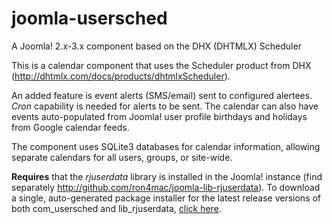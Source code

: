 joomla-usersched
================

A Joomla! 2.x-3.x component based on the DHX (DHTMLX) Scheduler

This is a calendar component that uses the Scheduler product from DHX (http://dhtmlx.com/docs/products/dhtmlxScheduler).

An added feature is event alerts (SMS/email) sent to configured alertees. _Cron_ capability is needed for alerts to be sent. The calendar can also have events auto-populated from Joomla! user profile birthdays and holidays from Google calendar feeds.

The component uses SQLite3 databases for calendar information, allowing separate calendars for all users, groups, or site-wide.

**Requires** that the *rjuserdata* library is installed in the Joomla! instance (find separately http://github.com/ron4mac/joomla-lib-rjuserdata).
To download a single, auto-generated package installer for the latest release versions of both com_usersched and lib_rjuserdata, [click here](http://rnpweb.net/git/usersched/packager/).
